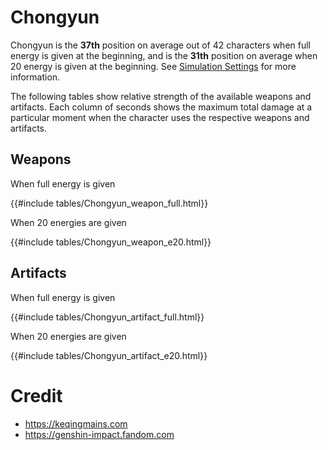 # Chongyun

Chongyun is the **37th** position on average out of 42
characters when full energy is given at the beginning, and is the
**31th** position on average when 20 energy is given at the
beginning. See [Simulation Settings](./simulation_settings.md) for more
information.

The following tables show relative strength of the available weapons and
artifacts. Each column of seconds shows the maximum total damage at a
particular moment when the character uses the respective weapons and
artifacts.

## Weapons

When full energy is given

{{#include tables/Chongyun_weapon_full.html}}

When 20 energies are given

{{#include tables/Chongyun_weapon_e20.html}}

## Artifacts

When full energy is given

{{#include tables/Chongyun_artifact_full.html}}

When 20 energies are given

{{#include tables/Chongyun_artifact_e20.html}}

# Credit

- <https://keqingmains.com>
- <https://genshin-impact.fandom.com>
